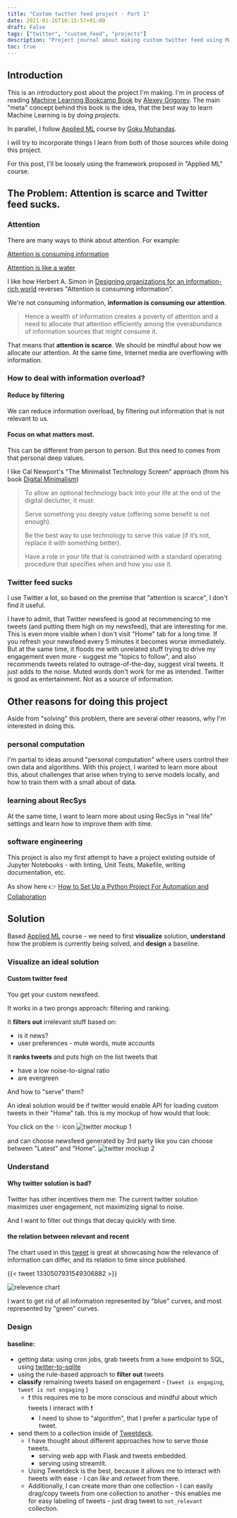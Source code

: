 ```yaml
---
title: "Custom twitter feed project - Part 1"
date: 2021-01-26T10:15:57+01:00
draft: False
tags: ["twitter", "custom_feed", "projects"]
description: "Project journal about making custom twitter feed using Machine Learning"
toc: true
---
```



## Introduction
This is an introductory post about the project I'm making.
I'm in process of reading [Machine Learning Bookcamp Book](https://www.manning.com/books/machine-learning-bookcamp) by [Alexey Grigorev](https://twitter.com/Al_Grigor). The main "meta" concept behind this book is the idea, that the best way to learn Machine Learning is by _doing projects_.

In parallel, I follow [Applied ML](https://madewithml.com/#applied-ml) course by [Goku Mohandas](https://twitter.com/GokuMohandas). 

I will try to incorporate things I learn from both of those sources while doing this project.

For this post, I'll be loosely using the framework proposed in "Applied ML" course.

## The Problem: Attention is scarce and Twitter feed sucks.

### Attention
There are many ways to think about attention.
For example:

[Attention is consuming information](https://twitter.com/balajis/status/1339214847909609473)

[Attention is like a water](https://www.newyorker.com/magazine/2013/01/07/a-pickpockets-tale)


I like how Herbert A. Simon in [Designing organizations for an information-rich world](https://digitalcollections.library.cmu.edu/awweb/awarchive?type=file&item=33748) reverses "Attention is consuming information".

We're not consuming information, **information is consuming our attention**.

>Hence a wealth of information creates a poverty of attention and a need to allocate that attention efficiently among the overabundance of information sources that might consume it.

That means that **attention is scarce**. We should be mindful about how we allocate our attention. At the same time, Internet media are overflowing with information.

### How to deal with information overload?
#### Reduce by filtering
We can reduce information overload, by filtering out information that is not relevant to us.

#### Focus on what matters most.
This can be different from person to person. But this need to comes from that personal deep values.

I like Cal Newport's "The Minimalist Technology Screen" approach (from his book [Digital Minimalism](https://www.calnewport.com/books/digital-minimalism/)) 

>To allow an optional technology back into your life at the end of the digital declutter, it must:
>
>Serve something you deeply value (offering some benefit is not enough).
>
>Be the best way to use technology to serve this value (if it’s not, replace it with something better).
>
>Have a role in your life that is constrained with a standard operating procedure that specifies when and how you use it.


### Twitter feed sucks

I use Twitter a lot, so based on the premise that "attention is scarce", I don't find it useful.

I have to admit, that Twitter newsfeed is good at recommencing to me tweets (and putting them high on my newsfeed), that are interesting for me. This is even more visible when I don't visit "Home" tab for a long time. If you refresh your newsfeed every 5 minutes it becomes worse immediately. But at the same time, it floods me with unrelated stuff trying to drive my engagement even more - suggest me "topics to follow", and also recommends tweets related to outrage-of-the-day, suggest viral tweets. It just adds to the noise. Muted words don't work for me as intended. Twitter is good as entertainment. Not as a source of information.


## Other reasons for doing this project
Aside from "solving" this problem, there are several other reasons, why I'm interested in doing this.

### personal computation
I'm partial to ideas around "personal computation" where users control their own data and algorithms. With this project, I wanted to learn more about this, about challenges that arise when trying to serve models locally, and how to train them with a small about of data.

### learning about RecSys
At the same time, I want to learn more about using RecSys in "real life" settings and learn how to improve them with time.

### software engineering
This project is also my first attempt to have a project existing outside of Jupyter Notebooks - with linting, Unit Tests, Makefile, writing documentation, etc.

As show here 👉 [How to Set Up a Python Project For Automation and Collaboration](https://eugeneyan.com/writing/setting-up-python-project-for-automation-and-collaboration/)

## Solution
Based [Applied ML](https://madewithml.com/#applied-ml) course - we need to first **visualize** solution, **understand** how the problem is currently being solved, and **design** a baseline.

### Visualize an ideal solution
#### Custom twitter feed

You get your custom newsfeed. 

It works in a two prongs approach: filtering and ranking.

It **filters out** irrelevant stuff based on:
- is it news?
- user preferences - mute words, mute accounts

It **ranks tweets** and puts high on the list tweets that
- have a low noise-to-signal ratio
- are evergreen


And how to "serve" them?

An ideal solution would be if twitter would enable API for loading custom tweets in their "Home" tab.
this is my mockup of how would that look:

You click on the ✨ icon
![twitter mockup 1](/img/20210125113745.png)

and can choose newsfeed generated by 3rd party like you can choose between "Latest" and "Home".
![twitter mockup 2](/img/20210125113932.png)


### Understand
#### Why twitter solution is bad?

Twitter has other incentives them me: The current twitter solution maximizes user engagement, not maximizing signal to noise.

And I want to filter out things that decay quickly with time. 
#### the relation between relevant and recent

The chart used in this [tweet](https://mobile.twitter.com/GruPiotr/status/1330507931549306882) is great at showcasing how the relevance of information can differ, and its relation to time since published.

{{< tweet 1330507931549306882 >}}

![relevence chart](/img/20210125121217.png)

I want to get rid of all information represented by "blue" curves, and most represented by "green" curves.


### Design
#### baseline:


- getting data: using cron jobs, grab tweets from a `home` endpoint to SQL, using [twitter-to-sqlite](https://github.com/dogsheep/twitter-to-sqlite)
- using the rule-based approach to **filter out** tweets
- **classify** remaining tweets based on engagement - (`tweet is engaging`, `tweet is not engaging` )
	- ❗️ this requires me to be more conscious and mindful about which tweets I interact with ❗️ 
		- I need to show to "algorithm", that I prefer a particular type of tweet.
- send them to a collection inside of [Tweetdeck](https://tweetdeck.twitter.com/).
	- I have thought about different approaches how to serve those tweets.
		- serving web app with Flask and tweets embedded.
		- serving using streamlit.
    - Using Tweetdeck is the best, because it allows me to interact with tweets with ease - I can _like_ and _retweet_ from there. 
    - Additionally, I can create more than one collection - I can easily drag/copy tweets from one collection to another - this enables me for easy labeling of tweets - just drag tweet to `not_relevant` collection.
